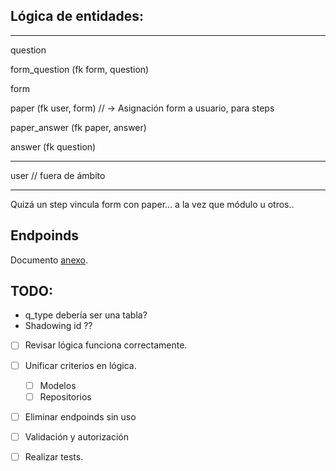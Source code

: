 
## Lógica de entidades:

---

question

form_question (fk form, question)

form

paper (fk user, form) // -> Asignación form a usuario, para steps

paper_answer (fk paper, answer)

answer (fk question)

---

user // fuera de ámbito

---

Quizá un step vincula form con paper... a la vez que módulo u otros..

## Endpoinds

Documento [anexo](./README-endpoinds.md).

## TODO:

- q_type debería ser una tabla?
- Shadowing id ??

- [ ] Revisar lógica funciona correctamente.
- [ ] Unificar criterios en lógica.
  - [ ] Modelos
  - [ ] Repositorios
- [ ] Eliminar endpoinds sin uso
- [ ] Validación y autorización
- [ ] Realizar tests.

